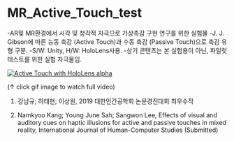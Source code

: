 # MR_Active_Touch_test
-AR및 MR환경에서 시각 및 청각적 자극으로 가상촉감 구현 연구를 위한 실험물
-J. J. Gibson에 따른 능동 촉감 (Active Touch)과 수동 촉감 (Passive Touch)으로 촉감 유형 구분.
-S/W: Unity, H/W: HoloLens사용.
-상기 콘텐츠는 본 실험용이 아닌, 파일럿 테스트를 위한 실험 자극물임.

[![Active Touch with HoloLens alpha](https://j.gifs.com/wV6vpJ.gif)](https://www.youtube.com/watch?v=Yn-YA5cEOQE)

(↑ click gif image to watch full video)

1. 강남규; 하태현; 이상원, 2019 대한인간공학회 논문경진대회 최우수작

2. Namkyoo Kang; Young June Sah; Sangwon Lee, Effects of visual and auditory cues on haptic illusions 
for active and passive touches in mixed reality, International Journal of Human-Computer Studies (Submitted)
